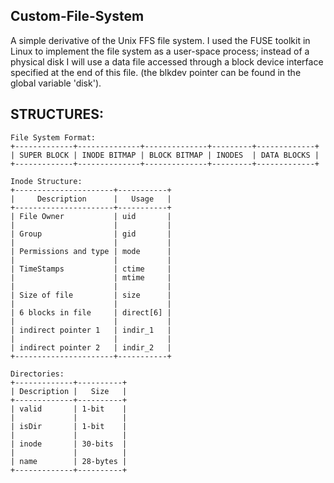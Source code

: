 ## Custom-File-System

A simple derivative of the Unix FFS file system. I used the FUSE toolkit in Linux to implement the file system as a user-space process; instead of a physical disk I will use a data file accessed through a block device interface
specified at the end of this file. (the blkdev pointer can be found in the global variable 'disk').

## STRUCTURES:
```
File System Format:
+-------------+--------------+--------------+---------+-------------+
| SUPER BLOCK | INODE BITMAP | BLOCK BITMAP | INODES  | DATA BLOCKS |
+-------------+--------------+--------------+---------+-------------+

Inode Structure:
+----------------------+-----------+
|     Description      |   Usage   |
+----------------------+-----------+
| File Owner           | uid       |
|                      |           |
| Group                | gid       |
|                      |           |
| Permissions and type | mode      |
|                      |           |
| TimeStamps           | ctime     |
|                      | mtime     |
|                      |           |
| Size of file         | size      |
|                      |           |
| 6 blocks in file     | direct[6] |
|                      |           |
| indirect pointer 1   | indir_1   |
|                      |           |
| indirect pointer 2   | indir_2   |
+----------------------+-----------+

Directories:
+-------------+----------+
| Description |   Size   |
+-------------+----------+
| valid       | 1-bit    |
|             |          |
| isDir       | 1-bit    |
|             |          |
| inode       | 30-bits  |
|             |          |
| name        | 28-bytes |
+-------------+----------+
```
